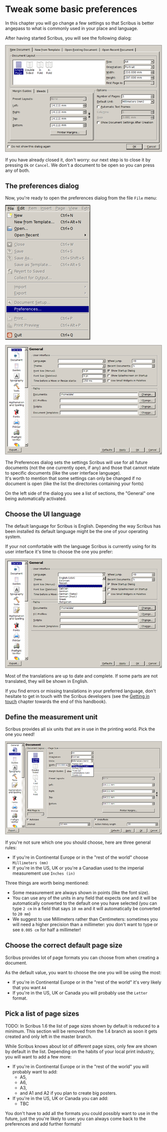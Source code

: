 # Tweak some basic preferences

In this chapter you will go change a few settings so that Scribus is better angepass to  what is commonly used in your place and language.

After having started Scribus, you will see the following dialog:

![Close the "New Document" default dialog.](images/boot-file-new.png)

If you have already closed it, don't worry: our next step is to close it by pressing `Ok` or `Cancel`. We don't a document to be open so you can press any of both.

## The preferences dialog

Now, you're ready to open the preferences dialog from the file `File` menu:

![Use the menu to Open the Preferences dialog.](images/menu-file-preferences.png)


![The Preferences dialog.](images/dialog-preferences.png)

The Preferences dialog sets the settings Scribus will use for all future documents (not the one currently open, if any) and those that cannot relate to specific documents (like the user interface language).  
It's worth to mention that some settings can only be changed if no document is open (like the list the directories containing your fonts)

On the left side of the dialog you see a list of sections, the "General" one being automatically activated.

## Choose the UI language

The default language for Scribus is English. Depending the way Scribus has been installed its default language might be the one of your operating system.

If your not comfortable with the language Scribus is currently using for its user interface it's time to choose the one you prefer:

![Selecting the language for the user interface.](images/dialog-preferences-language.png)

Most of the translations are up to date and complete. If some parts are not translated, they will be shown in English.

If you find errors or missing translations in your preferred language, don't hesitate to get in touch with the Scribus developers (see the [Getting in touch]() chapter towards the end of this handbook).

## Define the measurement unit

Scribus provides all six units that are in use in the printing world. Pick the one you need!

![Selecting the unit for the measurements.](images/dialog-preferences-units.png)

If you're not sure which one you should choose, here are three general rules:

- If you're in Continental Europe or in the "rest of the world" choose `Millimeters (mm)`
- If you're in the US, UK or you're a Canadian used to the imperial measurement use `Inches (in)`

Three things are worth being mentioned:

- Some measurement are always shown in points (like the font size).
- You can use any of the units in any field that expects one and it will be automatically converted to the default one you have selected (you can type `2 cm` in a field that says `10 mm` and it will automatically be converted to `20 mm`)
- We suggest to use Millimeters rather than Centimeters: sometimes you will need a higher precision than a millimeter: you don't want to type or see `0.005 cm` for half a millimeter!

## Choose the correct default page size

Scribus provides lot of page formats you can choose from when creating a document.

As the default value, you want to choose the one you will be using the most:

- If you're in Continental Europe or in the "rest of the world" it's very likely that you want `A4`
- If you're in the US, UK or Canada you will probably use the `Letter` format.

## Pick a list of page sizes

TODO: In Scribus 1.6 the list of page sizes shown by default is reduced to a minimum. This section will be removed from the 1.4 branch as soon it gets created and only left in the master branch.

While Scribus knows about lot of different page sizes, only few are shown by default in the list. Depending on the habits of your local print industry, you will want to add a few more:

- If you're in Continental Europe or in the "rest of the world" you will probably want to add:
  - A5,
  - A6,
  - A3,
  - and A1 and A2 if you plan to create big posters.
- If you're in the US, UK or Canada you can add:
  - TBC

You don't have to add all the formats you could possibly want to use in the future, just the you're likely to use: you can always come back to the preferences and add further formats!
